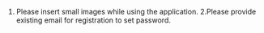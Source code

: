 1. Please insert small images while using the application.
2.Please provide existing email for registration to set password.